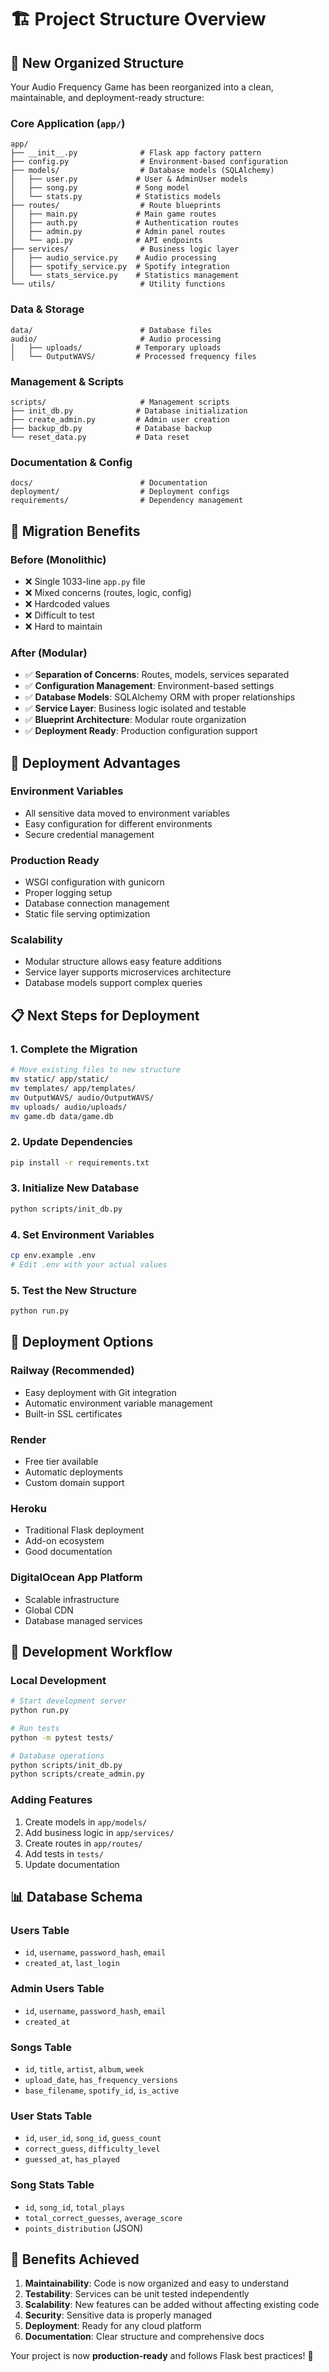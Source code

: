 # 🏗️ Project Structure Overview

## 📁 **New Organized Structure**

Your Audio Frequency Game has been reorganized into a clean, maintainable, and deployment-ready structure:

### **Core Application (`app/`)**
```
app/
├── __init__.py              # Flask app factory pattern
├── config.py                # Environment-based configuration
├── models/                  # Database models (SQLAlchemy)
│   ├── user.py             # User & AdminUser models
│   ├── song.py             # Song model
│   └── stats.py            # Statistics models
├── routes/                  # Route blueprints
│   ├── main.py             # Main game routes
│   ├── auth.py             # Authentication routes
│   ├── admin.py            # Admin panel routes
│   └── api.py              # API endpoints
├── services/                # Business logic layer
│   ├── audio_service.py    # Audio processing
│   ├── spotify_service.py  # Spotify integration
│   └── stats_service.py    # Statistics management
└── utils/                   # Utility functions
```

### **Data & Storage**
```
data/                        # Database files
audio/                       # Audio processing
│   ├── uploads/            # Temporary uploads
│   └── OutputWAVS/         # Processed frequency files
```

### **Management & Scripts**
```
scripts/                     # Management scripts
├── init_db.py              # Database initialization
├── create_admin.py         # Admin user creation
├── backup_db.py            # Database backup
└── reset_data.py           # Data reset
```

### **Documentation & Config**
```
docs/                        # Documentation
deployment/                  # Deployment configs
requirements/                # Dependency management
```

## 🔄 **Migration Benefits**

### **Before (Monolithic)**
- ❌ Single 1033-line `app.py` file
- ❌ Mixed concerns (routes, logic, config)
- ❌ Hardcoded values
- ❌ Difficult to test
- ❌ Hard to maintain

### **After (Modular)**
- ✅ **Separation of Concerns**: Routes, models, services separated
- ✅ **Configuration Management**: Environment-based settings
- ✅ **Database Models**: SQLAlchemy ORM with proper relationships
- ✅ **Service Layer**: Business logic isolated and testable
- ✅ **Blueprint Architecture**: Modular route organization
- ✅ **Deployment Ready**: Production configuration support

## 🚀 **Deployment Advantages**

### **Environment Variables**
- All sensitive data moved to environment variables
- Easy configuration for different environments
- Secure credential management

### **Production Ready**
- WSGI configuration with gunicorn
- Proper logging setup
- Database connection management
- Static file serving optimization

### **Scalability**
- Modular structure allows easy feature additions
- Service layer supports microservices architecture
- Database models support complex queries

## 📋 **Next Steps for Deployment**

### **1. Complete the Migration**
```bash
# Move existing files to new structure
mv static/ app/static/
mv templates/ app/templates/
mv OutputWAVS/ audio/OutputWAVS/
mv uploads/ audio/uploads/
mv game.db data/game.db
```

### **2. Update Dependencies**
```bash
pip install -r requirements.txt
```

### **3. Initialize New Database**
```bash
python scripts/init_db.py
```

### **4. Set Environment Variables**
```bash
cp env.example .env
# Edit .env with your actual values
```

### **5. Test the New Structure**
```bash
python run.py
```

## 🎯 **Deployment Options**

### **Railway (Recommended)**
- Easy deployment with Git integration
- Automatic environment variable management
- Built-in SSL certificates

### **Render**
- Free tier available
- Automatic deployments
- Custom domain support

### **Heroku**
- Traditional Flask deployment
- Add-on ecosystem
- Good documentation

### **DigitalOcean App Platform**
- Scalable infrastructure
- Global CDN
- Database managed services

## 🔧 **Development Workflow**

### **Local Development**
```bash
# Start development server
python run.py

# Run tests
python -m pytest tests/

# Database operations
python scripts/init_db.py
python scripts/create_admin.py
```

### **Adding Features**
1. Create models in `app/models/`
2. Add business logic in `app/services/`
3. Create routes in `app/routes/`
4. Add tests in `tests/`
5. Update documentation

## 📊 **Database Schema**

### **Users Table**
- `id`, `username`, `password_hash`, `email`
- `created_at`, `last_login`

### **Admin Users Table**
- `id`, `username`, `password_hash`, `email`
- `created_at`

### **Songs Table**
- `id`, `title`, `artist`, `album`, `week`
- `upload_date`, `has_frequency_versions`
- `base_filename`, `spotify_id`, `is_active`

### **User Stats Table**
- `id`, `user_id`, `song_id`, `guess_count`
- `correct_guess`, `difficulty_level`
- `guessed_at`, `has_played`

### **Song Stats Table**
- `id`, `song_id`, `total_plays`
- `total_correct_guesses`, `average_score`
- `points_distribution` (JSON)

## 🎉 **Benefits Achieved**

1. **Maintainability**: Code is now organized and easy to understand
2. **Testability**: Services can be unit tested independently
3. **Scalability**: New features can be added without affecting existing code
4. **Security**: Sensitive data is properly managed
5. **Deployment**: Ready for any cloud platform
6. **Documentation**: Clear structure and comprehensive docs

Your project is now **production-ready** and follows Flask best practices! 🚀 